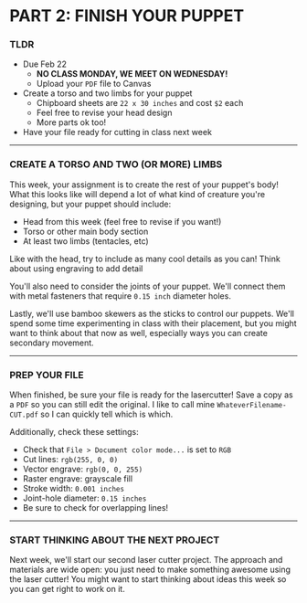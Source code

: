 # PART 2: FINISH YOUR PUPPET

### TLDR

* Due Feb 22  
  * **NO CLASS MONDAY, WE MEET ON WEDNESDAY!**  
  * Upload your `PDF` file to Canvas  
* Create a torso and two limbs for your puppet  
  * Chipboard sheets are `22 x 30 inches` and cost `$2` each  
  * Feel free to revise your head design  
  * More parts ok too!  
* Have your file ready for cutting in class next week  

- - -

### CREATE A TORSO AND TWO (OR MORE) LIMBS  
This week, your assignment is to create the rest of your puppet's body! What this looks like will depend a lot of what kind of creature you're designing, but your puppet should include:

* Head from this week (feel free to revise if you want!)  
* Torso or other main body section  
* At least two limbs (tentacles, etc)  

Like with the head, try to include as many cool details as you can! Think about using engraving to add detail

You'll also need to consider the joints of your puppet. We'll connect them with metal fasteners that require `0.15 inch` diameter holes.

Lastly, we'll use bamboo skewers as the sticks to control our puppets. We'll spend some time experimenting in class with their placement, but you might want to think about that now as well, especially ways you can create secondary movement.

- - -

### PREP YOUR FILE  
When finished, be sure your file is ready for the lasercutter! Save a copy as a `PDF` so you can still edit the original. I like to call mine `WhateverFilename-CUT.pdf` so I can quickly tell which is which.

Additionally, check these settings:  
* Check that `File > Document color mode...` is set to `RGB`
* Cut lines: `rgb(255, 0, 0)`  
* Vector engrave: `rgb(0, 0, 255)`  
* Raster engrave: grayscale fill  
* Stroke width: `0.001 inches`  
* Joint-hole diameter: `0.15 inches`  
* Be sure to check for overlapping lines!  

- - -

### START THINKING ABOUT THE NEXT PROJECT  
Next week, we'll start our second laser cutter project. The approach and materials are wide open: you just need to make something awesome using the laser cutter! You might want to start thinking about ideas this week so you can get right to work on it.

